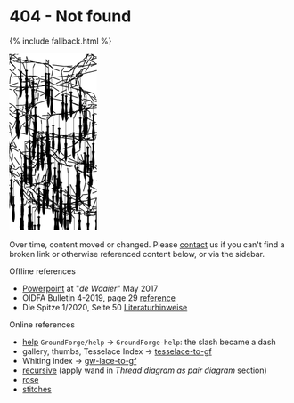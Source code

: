 404 - Not found
===

{% include fallback.html %}

![](images/tipped-over.png?align=right)

Over time, content moved or changed.
Please [contact] us if you can't find a broken link 
or otherwise referenced content below, or via the sidebar.

[contact]: https://groundforge.wordpress.com/

Offline references

* [Powerpoint](https://github.com/d-bl/GroundForge/blob/e6464920/docs/help/NL.pdf)  at "_de Waaier_" May 2017
* OIDFA Bulletin 4-2019, page 29 [reference](https://github.com/d-bl/GroundForge/blob/oidfa-article/docs/help/index.md#BK-31) 
* Die Spitze 1/2020, Seite 50 [Literaturhinweise](https://github.com/d-bl/GroundForge/blob/oidfa-article/docs/help/DE.md#BK-31)

Online references

* [help](/GroundForge-help/) `GroundForge/help` -> `GroundForge-help`: the slash became a dash
* gallery, thumbs, Tesselace Index -> [tesselace-to-gf](/tesseLace-to-gf)
* Whiting index -> [gw-lace-to-gf](/gw-lace-to-gf)
* [recursive](/GroundForge/tiles) (apply wand in _Thread diagram as pair diagram_ section) 
* [rose](/GroundForge/sheet.html?patch=5831%20-4-7;bricks&patch=-437%2034-7;bricks&patch=4830%20--77;bricks)
* [stitches](/GroundForge-help/Replace)

